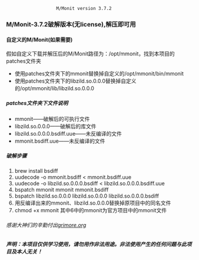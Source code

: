  
                       M/Monit version 3.7.2
 
### M/Monit-3.7.2破解版本(无license),解压即可用
#### 自定义的M/Monit(如果需要)
假如自定义下载并解压后的M/Monit路径为：/opt/mmonit，找到本项目的patches文件夹
- 使用patches文件夹下的mmonit替换掉自定义的/opt/mmonit/bin/mmonit
- 使用patches文件夹下的libzild.so.0.0.0替换掉自定义的/opt/mmonit/lib/libzild.so.0.0.0

##### patches文件夹下文件说明
- mmonit——破解后的可执行文件
- libzild.so.0.0.0——破解后的库文件
- libzild.so.0.0.0.bsdiff.uue——未反编译的文件
- mmonit.bsdiff.uue——未反编译的文件

##### 破解步骤
1. brew install bsdiff
2. uudecode -o mmonit.bsdiff < mmonit.bsdiff.uue
3. uudecode -o libzild.so.0.0.0.bsdiff < libzild.so.0.0.0.bsdiff.uue
4. bspatch mmonit mmonit mmonit.bsdiff
5. bspatch libzild.so.0.0.0 libzild.so.0.0.0 libzild.so.0.0.0.bsdiff
6. 用反编译出来的mmonit、libzild.so.0.0.0替换掉原项目中的同名文件
7. chmod +x mmonit
其中6中的mmonit为官方项目中的mmonit文件

###### 感谢大神们的辛勤付出[grimore.org](http://grimore.org/cracks)

##### 声明：本项目仅供学习使用，请勿用作非法用途。非法使用产生的任何问题与此项目及本人无关！
